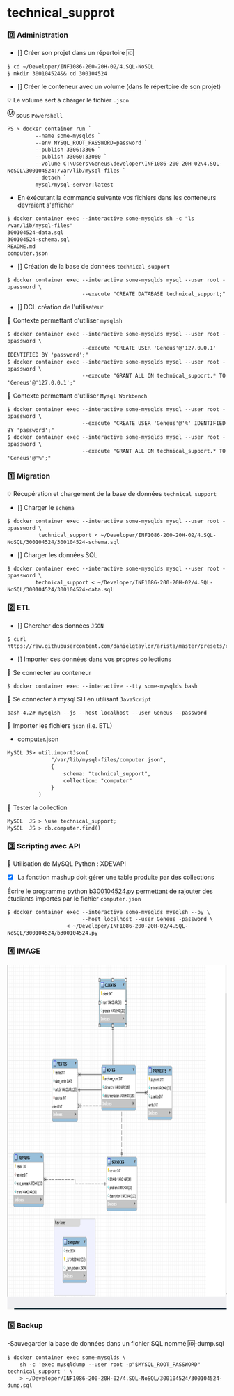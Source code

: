 # technical_supprot

### :zero: Administration

- [] Créer son projet dans un répertoire :id:

```
$ cd ~/Developer/INF1086-200-20H-02/4.SQL-NoSQL
$ mkdir 300104524&& cd 300104524
```


- [] Créer le conteneur avec un volume (dans le répertoire de son projet)


:bulb: Le volume sert à charger le fichier `.json`



<sup>:m:</sup> sous `Powershell`

```
PS > docker container run `
         --name some-mysqlds `
         --env MYSQL_ROOT_PASSWORD=password `
         --publish 3306:3306 `
         --publish 33060:33060 `
         --volume C:\Users\Geneus\developer\INF1086-200-20H-02\4.SQL-NoSQL\300104524:/var/lib/mysql-files `
         --detach `
         mysql/mysql-server:latest
```

* En éxécutant la commande suivante vos fichiers dans les conteneurs devraient s'afficher

```
$ docker container exec --interactive some-mysqlds sh -c "ls /var/lib/mysql-files"
300104524-data.sql
300104524-schema.sql
README.md
computer.json
```



- [] Création de la base de données `technical_support`

```
$ docker container exec --interactive some-mysqlds mysql --user root -ppassword \
                        --execute "CREATE DATABASE technical_support;"
```

- []  DCL création de l'utilisateur

:pushpin: Contexte permettant d'utiliser `mysqlsh` 

```
$ docker container exec --interactive some-mysqlds mysql --user root -ppassword \
                        --execute "CREATE USER 'Geneus'@'127.0.0.1' IDENTIFIED BY 'password';"
$ docker container exec --interactive some-mysqlds mysql --user root -ppassword \
                        --execute "GRANT ALL ON technical_support.* TO 'Geneus'@'127.0.0.1';"
```

:pushpin: Contexte permettant d'utiliser `Mysql Workbench` 


```
$ docker container exec --interactive some-mysqlds mysql --user root -ppassword \
                        --execute "CREATE USER 'Geneus'@'%' IDENTIFIED BY 'password';"
$ docker container exec --interactive some-mysqlds mysql --user root -ppassword \
                        --execute "GRANT ALL ON technical_support.* TO 'Geneus'@'%';"
```

### :one: Migration

:bulb: Récupération et chargement de la base de données `technical_support`

- [] Charger le `schema`

```
$ docker container exec --interactive some-mysqlds mysql --user root -ppassword \
          technical_support < ~/Developer/INF1086-200-20H-02/4.SQL-NoSQL/300104524/300104524-schema.sql
```

- [] Charger les données SQL

```
$ docker container exec --interactive some-mysqlds mysql --user root -ppassword \
         technical_support < ~/Developer/INF1086-200-20H-02/4.SQL-NoSQL/300104524/300104524-data.sql
```

### :two: ETL

- [] Chercher des données `JSON`

```
$ curl https://raw.githubusercontent.com/danielgtaylor/arista/master/presets/computer.json
```

- [] Importer ces données dans vos propres collections

:pushpin: Se connecter au conteneur

```
$ docker container exec --interactive --tty some-mysqlds bash
```

:pushpin: Se connecter à mysql SH en utilisant `JavaScript`

```
bash-4.2# mysqlsh --js --host localhost --user Geneus --password
```

:pushpin: Importer les fichiers `json` (i.e. ETL)

* computer.json

```
MySQL JS> util.importJson(
              "/var/lib/mysql-files/computer.json", 
              {
                  schema: "technical_support", 
                  collection: "computer"
              }
          )
```

:pushpin: Tester la collection

```
MySQL  JS > \use technical_support;
MySQL  JS > db.computer.find()
```

### :three: Scripting avec API

:pushpin: Utilisation de MySQL Python : XDEVAPI 

- [x] La fonction mashup doit gérer une table produite par des collections

Écrire le programme python [b300104524.py](b300104524.py) permettant de rajouter des étudiants importés par le fichier `computer.json`

```
$ docker container exec --interactive some-mysqlds mysqlsh --py \
                        --host localhost --user Geneus -password \
                   < ~/Developer/INF1086-200-20H-02/4.SQL-NoSQL/300104524/b300104524.py
```

### :four: IMAGE

<img src="ts.PNG" witdth=920 height=791 ></img>



### :five: Backup

-Sauvegarder la base de données dans un fichier SQL nommé 🆔-dump.sql
 
```
$ docker container exec some-mysqlds \
    sh -c 'exec mysqldump --user root -p"$MYSQL_ROOT_PASSWORD" technical_support ' \
    > ~/Developer/INF1086-200-20H-02/4.SQL-NoSQL/300104524/300104524-dump.sql
```
